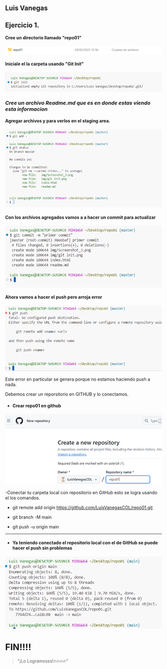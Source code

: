 ##  **Luis Vanegas**

##  Ejercicio 1.

#### Cree un directorio llamado "repo01"

![Imagen no existe](./img//Screenshot_3.png "Creando carpeta")

#### Iniciale el la carpeta usando "Git Init"

![Imagen no existe](./img/init-copia.png "Creando carpeta")

### _Cree un archivo Readme.md que es en donde estas viendo esta informacion_

#### Agregar archivos y para verlos en el staging area. 

![Imagen no existe](./img/addystatus.png "Creando carpeta")

#### Con los archivos agregados vamos a a hacer un commit para actualizar  

![Imagen no existe](./img/commit.png "Creando carpeta")

#### Ahora vamos a hacer el push pero arroja error 

![Imagen no existe](./img/errorpush.png "Creando carpeta")

Este error en particular se genera porque no estamos haciendo push a nada. 

Debemos crear un reporsitorio en GITHUB y lo conectamos. 

- #### Crear repo01 en github

![Imagen no existe](./img/nuevorepogit.png "Creando carpeta")

-Conectar tu carpeta local con repositorio en GitHub esto se logra usando el los comandos. 


* git remote add origin https://github.com/LuisVanegasCOL/repo01.git

* git branch -M main <!--Esto para cambiar el nombre de Master a main -->
* git push -u origin main 

- - -
- #### Ya teniendo conectado el repositorio local con el de GitHub se puede hacer el push sin problemas

![Imagen no existe](./img/pushexitoso.png "Creando carpeta")

# FIN!!!!

>“¡Lo Logramosss!🔥🔥🔥🔥”
